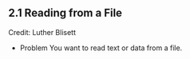 ## 2.1 Reading from a File
Credit: Luther Blisett

* Problem
You want to read text or data from a file.
